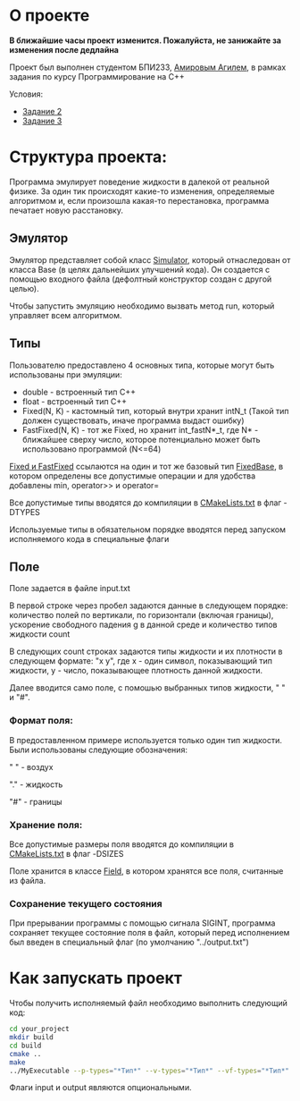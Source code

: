 # О проекте

**В ближайшие часы проект изменится. Пожалуйста, не занижайте за изменения после дедлайна**

Проект был выполнен студентом БПИ233, [Амировым Агилем](https://t.me/amirovagil), в рамках задания по курсу Программирование на C++

Условия:
- [Задание 2](./task/fluid-2.pdf)
- [Задание 3](./task/fluid-3.pdf)


# Структура проекта:

Программа эмулирует поведение жидкости в далекой от реальной физике. За один тик происходят какие-то изменения, определяемые алгоритмом и, если произошла какая-то перестановка, программа печатает новую расстановку. 

## Эмулятор
Эмулятор представляет собой класс [Simulator](./include/Simulator.hpp), который отнаследован от класса Base (в целях дальнейших улучшений кода). Он создается с помощью входного файла (дефолтный конструктор создан с другой целью).

Чтобы запустить эмуляцию необходимо вызвать метод run, который управляет всем алгоритмом. 

## Типы

Пользователю предоставлено 4 основных типа, которые могут быть использованы при эмуляции:

- double - встроенный тип C++
- float - встроенный тип C++
- Fixed(N, K) - кастомный тип, который внутри хранит intN_t (Такой тип должен существовать, иначе программа выдаст ошибку)
- FastFixed(N, K) - тот же Fixed, но хранит int_fastN\*_t, где N\* - ближайшее сверху число, которое потенциально может быть использовано программой (N<=64)

[Fixed и FastFixed](./include/Fixed.hpp) ссылаются на один и тот же базовый тип [FixedBase](./include/FixedBase.hpp), в котором определены все допустимые операции и для удобства добавлены min, operator>> и operator=

Все допустимые типы вводятся до компиляции в [CMakeLists.txt](./CMakeLists.txt) в флаг -DTYPES

Используемые типы в обязательном порядке вводятся перед запуском исполняемого кода в специальные флаги

## Поле
Поле задается в файле input.txt

В первой строке через пробел задаются данные в следующем порядке: количество полей по вертикали, по горизонтали (включая границы), ускорение свободного падения g в данной среде и количество типов жидкости count

В следующих count строках задаются типы жидкости и их плотности в следующем формате: "x y", где x - один символ, показывающий тип жидкости, y - число, показывающее плотность данной жидкости.

Далее вводится само поле, с помошью выбранных типов жидкости, " " и "#".

### Формат поля: 
В предоставленном примере используется только один тип жидкости. Были использованы следующие обозначения:

" " - воздух

"." - жидкость

"#" - границы

### Хранение поля:
Все допустимые размеры поля вводятся до компиляции в [CMakeLists.txt](./CMakeLists.txt) в флаг -DSIZES

Поле хранится в классе [Field](./include/Field.hpp), в котором хранятся все поля, считанные из файла. 

### Сохранение текущего состояния
При прерывании программы с помощью сигнала SIGINT, программа сохраняет текущее состояние поля в файл, который перед исполнением был введен в специальный флаг (по умолчанию "../output.txt")

# Как запускать проект

Чтобы получить исполняемый файл необходимо выполнить следующий код:
```bash
cd your_project
mkdir build
cd build
cmake ..  
make
../MyExecutable --p-types="*Тип*" --v-types="*Тип*" --vf-types="*Тип*" --input="*Путь к файлу*" --output="*Путь к файлу*" 
```
Флаги input и output являются опциональными.